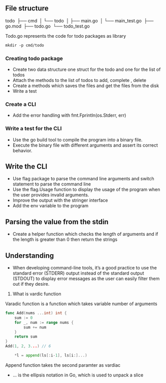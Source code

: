 ## File structure ​ 	

todo
​ 	├── cmd
​ 	│   └── todo
​ 	│       ├── main.go
​ 	│       └── main_test.go
​ 	├── go.mod
​ 	├── todo.go
​ 	└── todo_test.go

Todo.go represents the code for todo packages as library 

```bash
​​mkdir​​ ​​-p​​ ​​cmd/todo
```
### Creating todo package

- Create two data structure one struct for the todo and one for the list of todos
- Attach the methods to the list of todos to add, complete , delete
- Create a methods which saves the files and get the files from the disk
- Write a test 

### Create a CLI 
- Add the error handling with fmt.Fprintln(os.Stderr, err)

### Write a test for the CLI
- Use the go build tool to compile the program into a binary file.
- Execute the binary file with different arguments and assert its correct behavior.

## Write the CLI 
- Use flag package to parse the command line arguments and switch statement to parse the command line 
- Use the flag.Usage function to display the usage of the program when the user provides invalid arguments.
- Improve the output with the stringer interface
- Add the env variable to the program

## Parsing the value from the stdin 

- Create a helper function which checks the length of arguments and if the length is greater than 0 then return the strings 

## Understanding 

- When developing command-line tools, it’s a good practice to use the standard error (STDERR) output instead of the standard output (STDOUT) to display error messages as the user can easily filter them out if they desire.

1. What is vardic function

Varadic function is a function which takes variable number of arguments

```go
func Add(nums ...int) int {
    sum := 0
    for _, num := range nums {
        sum += num
    }
    return sum
}
Add(1, 2, 3...) // 6
```


```go 
	*l = append(ls[:i-1], ls[i:]...)
```
Append function takes the second paramter as vardiac

- ... is the ellipsis notation in Go, which is used to unpack a slice
